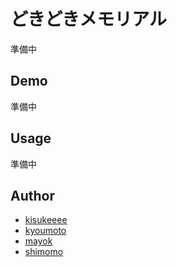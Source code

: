 # どきどきメモリアル
準備中

## Demo
準備中

## Usage
準備中

## Author
 * [kisukeeee](https://github.com/kisukeeee "kisukeeee")
 * [kyoumoto](https://github.com/kyoumoto "kyoumoto")
 * [mayok](https://github.com/mayok "mayok")
 * [shimomo](https://github.com/shimomo "shimomo")
